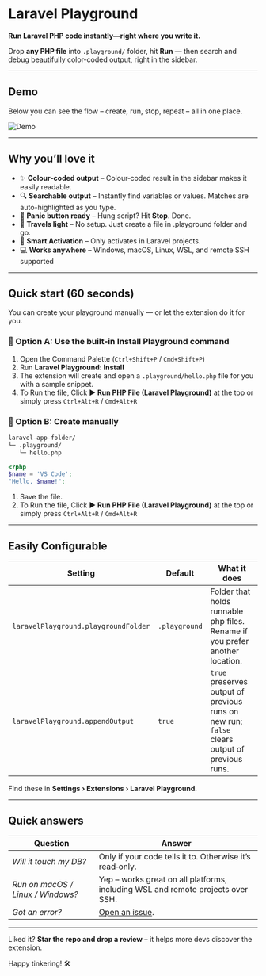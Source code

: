 # Laravel Playground

**Run Laravel PHP code instantly—right where you write it.**

Drop **any PHP file** into `.playground/` folder, hit **Run** — then search and debug beautifully color-coded output, right in the sidebar.

---

## Demo

Below you can see the flow – create, run, stop, repeat – all in one place.

![Demo](https://raw.githubusercontent.com/ali-raza-saleem/laravel-playground/master/demo/setup.gif)

---

## Why you’ll love it

* ✨ **Colour‑coded output** – Colour‑coded result in the sidebar makes it easily readable.
* 🔍 **Searchable output** – Instantly find variables or values. Matches are auto-highlighted as you type.
* 🛑 **Panic button ready** – Hung script? Hit **Stop**. Done.
* 🎒 **Travels light** – No setup. Just create a file in .playground folder and go.
* 🧘 **Smart Activation** – Only activates in Laravel projects.
* 💻 **Works anywhere** – Windows, macOS, Linux, WSL, and remote SSH supported

---

## Quick start (60 seconds)

You can create your playground manually — or let the extension do it for you.

### 🔧 Option A: Use the built-in **Install Playground** command

1. Open the Command Palette (`Ctrl+Shift+P` / `Cmd+Shift+P`)
2. Run **Laravel Playground: Install**
3. The extension will create and open a `.playground/hello.php` file for you with a sample snippet.
4. To Run the file, Click **▶ Run PHP File (Laravel Playground)** at the top or simply press `Ctrl+Alt+R` / `Cmd+Alt+R`

### 📁 Option B: Create manually

```bash
laravel‑app-folder/
└─ .playground/
   └─ hello.php
```

```php
<?php
$name = 'VS Code';
"Hello, $name!";
```

1. Save the file. 
2. To Run the file, Click **▶ Run PHP File (Laravel Playground)** at the top or simply press `Ctrl+Alt+R` / `Cmd+Alt+R`

---

## Easily Configurable

| Setting                                | Default       | What it does                                                                            |
| -------------------------------------- | ------------- | --------------------------------------------------------------------------------------- |
| `laravelPlayground.playgroundFolder` | `.playground` | Folder that holds runnable php files. Rename if you prefer another location.            |
| `laravelPlayground.appendOutput`     | `true`        | `true` preserves output of previous runs on new run; `false` clears output of previous runs. |

Find these in **Settings › Extensions › Laravel Playground**.

---

## Quick answers

| Question                          | Answer                                                                                                                                                    |
| --------------------------------- | --------------------------------------------------------------------------------------------------------------------------------------------------------- |
| *Will it touch my DB?*            | Only if your code tells it to. Otherwise it’s read‑only.                                                                                                  |
| *Run on macOS / Linux / Windows?* | Yep – works great on all platforms, including WSL and remote projects over SSH.                                                                           |
| *Got an error?*                   | [Open an issue](https://github.com/ali-raza-saleem/laravel-playground/issues). |

---

Liked it? **Star the repo and drop a review** – it helps more devs discover the extension.

Happy tinkering! 🛠️
